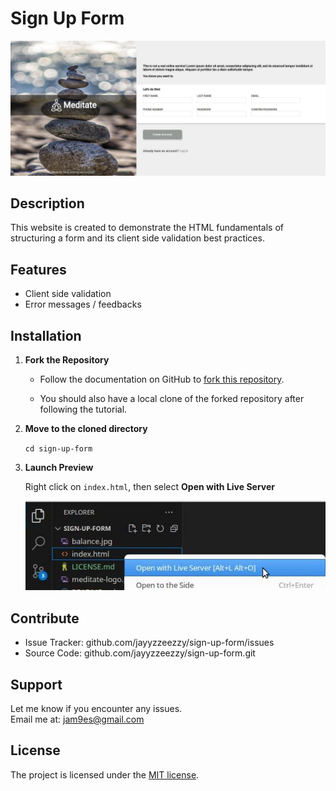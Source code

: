 # Sign Up Form

![Demo Screenshot](sign-up-form.jpg)

## Description

This website is created to demonstrate the HTML fundamentals of structuring a form and its client side validation best practices.

## Features

- Client side validation
- Error messages / feedbacks

## Installation

1. **Fork the Repository**

    - Follow the documentation on GitHub to [fork this repository](https://docs.github.com/en/pull-requests/collaborating-with-pull-requests/working-with-forks/fork-a-repo).  

    - You should also have a local clone of the forked repository after following the tutorial.

2. **Move to the cloned directory**

    ``cd sign-up-form``

3. **Launch Preview**

    Right click on ``index.html``, then select **Open with Live Server**

    ![Live preview](sign-up-preview.jpg)

## Contribute

- Issue Tracker: github.com/jayyzzeezzy/sign-up-form/issues
- Source Code: github.com/jayyzzeezzy/sign-up-form.git

## Support

Let me know if you encounter any issues.  
Email me at: <jam9es@gmail.com>

## License

The project is licensed under the [MIT license](LICENSE.md).
